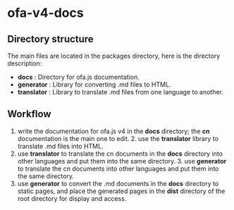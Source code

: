 # ofa-v4-docs

## Directory structure

The main files are located in the packages directory, here is the directory description: 

- **docs** : Directory for ofa.js documentation. 
- **generator** : Library for converting .md files to HTML. 
- **translator** : Library to translate .md files from one language to another. 

## Workflow 

1. write the documentation for ofa.js v4 in the **docs** directory; the **cn** documentation is the main one to edit. 2. use the **translator** library to translate .md files into HTML. 
2. use **translator** to translate the cn documents in the **docs** directory into other languages and put them into the same directory. 3. use **generator** to translate the cn documents into other languages and put them into the same directory. 
3. use **generator** to convert the .md documents in the **docs** directory to static pages, and place the generated pages in the **dist** directory of the root directory for display and access.